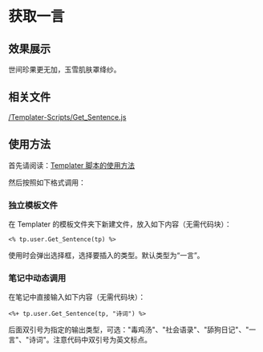 # 获取一言

## 效果展示

世间珍果更无加，玉雪肌肤罩绛纱。

## 相关文件

[/Templater-Scripts/Get_Sentence.js](../../../../Templater-Scripts/Get_Sentence.js)

## 使用方法

首先请阅读：[Templater 脚本的使用方法](../Usages/How-to-Use-Templater-Script.md)

然后按照如下格式调用：

### 独立模板文件

在 Templater 的模板文件夹下新建文件，放入如下内容（无需代码块）：

```eta
<% tp.user.Get_Sentence(tp) %>
```

使用时会弹出选择框，选择要插入的类型。默认类型为“一言”。

### 笔记中动态调用

在笔记中直接输入如下内容（无需代码块）：

```eta
<%+ tp.user.Get_Sentence(tp, "诗词") %>
```

后面双引号为指定的输出类型，可选："毒鸡汤"、"社会语录"、"舔狗日记"、"一言"、"诗词"。注意代码中双引号为英文标点。